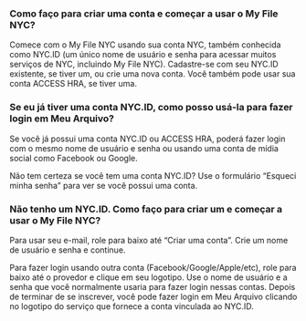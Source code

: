 ### Como faço para criar uma conta e começar a usar o My File NYC?

Comece com o My File NYC usando sua conta NYC, também conhecida como NYC.ID (um único nome de usuário e senha para acessar muitos serviços de NYC, incluindo My File NYC). Cadastre-se com seu NYC.ID existente, se tiver um, ou crie uma nova conta. Você também pode usar sua conta ACCESS HRA, se tiver uma.

### Se eu já tiver uma conta NYC.ID, como posso usá-la para fazer login em Meu Arquivo?

Se você já possui uma conta NYC.ID ou ACCESS HRA, poderá fazer login com o mesmo nome de usuário e senha ou usando uma conta de mídia social como Facebook ou Google.

Não tem certeza se você tem uma conta NYC.ID? Use o formulário “Esqueci minha senha” para ver se você possui uma conta.

### Não tenho um NYC.ID. Como faço para criar um e começar a usar o My File NYC?

Para usar seu e-mail, role para baixo até “Criar uma conta”. Crie um nome de usuário e senha e continue.

Para fazer login usando outra conta (Facebook/Google/Apple/etc), role para baixo até o provedor e clique em seu logotipo. Use o nome de usuário e a senha que você normalmente usaria para fazer login nessas contas. Depois de terminar de se inscrever, você pode fazer login em Meu Arquivo clicando no logotipo do serviço que fornece a conta vinculada ao NYC.ID.
